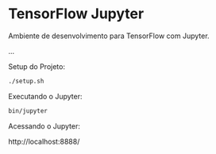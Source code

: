 # TensorFlow Jupyter

Ambiente de desenvolvimento para TensorFlow com Jupyter.

...

Setup do Projeto:

```sh
./setup.sh
```

Executando o Jupyter:

```sh
bin/jupyter
```

Acessando o Jupyter:

http://localhost:8888/
